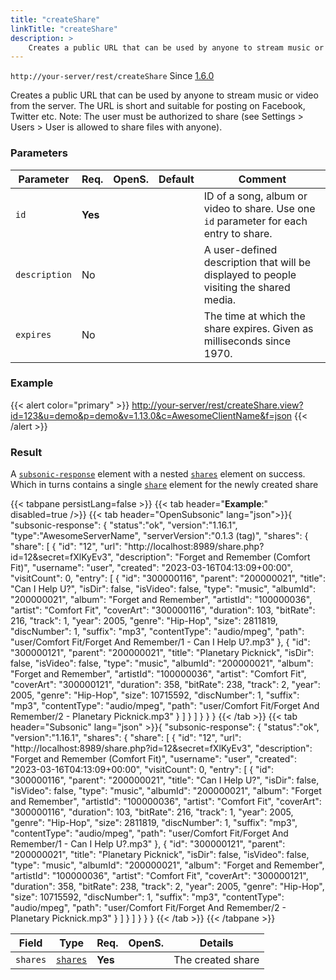 ```yaml
---
title: "createShare"
linkTitle: "createShare"
description: >
    Creates a public URL that can be used by anyone to stream music or video from the server.
---
```


`http://your-server/rest/createShare` Since [1.6.0](../../subsonic-versions)

Creates a public URL that can be used by anyone to stream music or video from the server. The URL is short and suitable for posting on Facebook, Twitter etc. Note: The user must be authorized to share (see Settings > Users > User is allowed to share files with anyone).

### Parameters

| Parameter | Req. | OpenS. | Default | Comment |
| --- | --- | --- | --- | --- |
| `id` | **Yes** |  |    | ID of a song, album or video to share. Use one `id` parameter for each entry to share. |
| `description` | No  | |      | A user-defined description that will be displayed to people visiting the shared media. |
| `expires` | No  |   |   | The time at which the share expires. Given as milliseconds since 1970. |

### Example

{{< alert color="primary" >}} <http://your-server/rest/createShare.view?id=123&u=demo&p=demo&v=1.13.0&c=AwesomeClientName&f=json> {{< /alert >}}

### Result

A [`subsonic-response`](../../responses/subsonic-response) element with a nested [`shares`](../../responses/shares) element on success. Which in turns contains a single [`share`](../../responses/share) element for the newly created share

{{< tabpane persistLang=false >}}
{{< tab header="**Example**:" disabled=true />}}
{{< tab header="OpenSubsonic" lang="json">}}{
  "subsonic-response": {
    "status":"ok",
    "version":"1.16.1",
    "type":"AwesomeServerName",
    "serverVersion":"0.1.3 (tag)",
    "shares": {
      "share": [
        {
            "id": "12",
            "url": "http://localhost:8989/share.php?id=12&secret=fXlKyEv3",
            "description": "Forget and Remember (Comfort Fit)",
            "username": "user",
            "created": "2023-03-16T04:13:09+00:00",
            "visitCount": 0,
            "entry": [
                {
                    "id": "300000116",
                    "parent": "200000021",
                    "title": "Can I Help U?",
                    "isDir": false,
                    "isVideo": false,
                    "type": "music",
                    "albumId": "200000021",
                    "album": "Forget and Remember",
                    "artistId": "100000036",
                    "artist": "Comfort Fit",
                    "coverArt": "300000116",
                    "duration": 103,
                    "bitRate": 216,
                    "track": 1,
                    "year": 2005,
                    "genre": "Hip-Hop",
                    "size": 2811819,
                    "discNumber": 1,
                    "suffix": "mp3",
                    "contentType": "audio/mpeg",
                    "path": "user/Comfort Fit/Forget And Remember/1 - Can I Help U?.mp3"
                },
                {
                    "id": "300000121",
                    "parent": "200000021",
                    "title": "Planetary Picknick",
                    "isDir": false,
                    "isVideo": false,
                    "type": "music",
                    "albumId": "200000021",
                    "album": "Forget and Remember",
                    "artistId": "100000036",
                    "artist": "Comfort Fit",
                    "coverArt": "300000121",
                    "duration": 358,
                    "bitRate": 238,
                    "track": 2,
                    "year": 2005,
                    "genre": "Hip-Hop",
                    "size": 10715592,
                    "discNumber": 1,
                    "suffix": "mp3",
                    "contentType": "audio/mpeg",
                    "path": "user/Comfort Fit/Forget And Remember/2 - Planetary Picknick.mp3"
                }
            ]
        }
      ]
    }
  }
}
{{< /tab >}}
{{< tab header="Subsonic" lang="json" >}}{
  "subsonic-response": {
    "status":"ok",
    "version":"1.16.1",
    "shares": {
      "share": [
        {
            "id": "12",
            "url": "http://localhost:8989/share.php?id=12&secret=fXlKyEv3",
            "description": "Forget and Remember (Comfort Fit)",
            "username": "user",
            "created": "2023-03-16T04:13:09+00:00",
            "visitCount": 0,
            "entry": [
                {
                    "id": "300000116",
                    "parent": "200000021",
                    "title": "Can I Help U?",
                    "isDir": false,
                    "isVideo": false,
                    "type": "music",
                    "albumId": "200000021",
                    "album": "Forget and Remember",
                    "artistId": "100000036",
                    "artist": "Comfort Fit",
                    "coverArt": "300000116",
                    "duration": 103,
                    "bitRate": 216,
                    "track": 1,
                    "year": 2005,
                    "genre": "Hip-Hop",
                    "size": 2811819,
                    "discNumber": 1,
                    "suffix": "mp3",
                    "contentType": "audio/mpeg",
                    "path": "user/Comfort Fit/Forget And Remember/1 - Can I Help U?.mp3"
                },
                {
                    "id": "300000121",
                    "parent": "200000021",
                    "title": "Planetary Picknick",
                    "isDir": false,
                    "isVideo": false,
                    "type": "music",
                    "albumId": "200000021",
                    "album": "Forget and Remember",
                    "artistId": "100000036",
                    "artist": "Comfort Fit",
                    "coverArt": "300000121",
                    "duration": 358,
                    "bitRate": 238,
                    "track": 2,
                    "year": 2005,
                    "genre": "Hip-Hop",
                    "size": 10715592,
                    "discNumber": 1,
                    "suffix": "mp3",
                    "contentType": "audio/mpeg",
                    "path": "user/Comfort Fit/Forget And Remember/2 - Planetary Picknick.mp3"
                }
            ]
        }
      ]
    }
  }
}
{{< /tab >}}
{{< /tabpane >}}

| Field |  Type | Req. | OpenS. | Details |
| --- | --- | --- | --- | --- |
| `shares` | [`shares`](../../responses/shares) | **Yes** |     | The created share |

